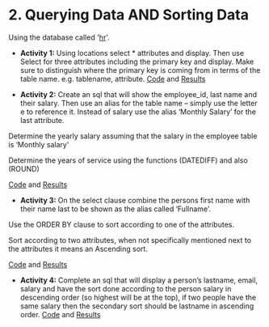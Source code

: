 # 2. Querying Data AND Sorting Data 
Using the database called '[hr](/Databases/hr.sql)'.

* **Activity 1:** Using locations select * attributes and display. Then use Select for three attributes including the primary key and display. Make sure to distinguish where the primary key is coming from in terms of the table name. e.g. tablename, attribute.
[Code](</Querying Data AND Sorting Data/queryingDataAndSortingData.sql>) and [Results](</Querying Data AND Sorting Data/Querying Data AND Sorting Data - Activity 1.pdf>)

* **Activity 2:** Create an sql that will show the employee_id, last name and their salary. Then use an alias for the table name – simply use the letter e to reference it. Instead of salary use the alias ‘Monthly Salary’ for the last attribute.

Determine the yearly salary assuming that the salary in the employee table is ‘Monthly salary’

Determine the years of service using the functions (DATEDIFF) and also (ROUND)

[Code](</Querying Data AND Sorting Data/queryingDataAndSortingData.sql>) and [Results](</Querying Data AND Sorting Data/Querying Data AND Sorting Data - Activity 2.pdf>)

* **Activity 3:** On the select clause combine the persons first name with their name last to be shown as the alias called ‘Fullname’.

Use the ORDER BY clause to sort according to one of the attributes.

Sort according to two attributes, when not specifically mentioned next to the attributes it means an Ascending sort.

[Code](</Querying Data AND Sorting Data/queryingDataAndSortingData.sql>) and [Results](</Querying Data AND Sorting Data/Querying Data AND Sorting Data - Activity 3.pdf>)

* **Activity 4:** Complete an sql that will display a person’s lastname, email, salary and have the sort done according to the person salary in descending order (so highest will be at the top), if two people have the same salary then the secondary sort should be lastname in ascending order.
[Code](</Querying Data AND Sorting Data/queryingDataAndSortingData.sql>) and [Results](</Querying Data AND Sorting Data/Querying Data AND Sorting Data - Activity 4.pdf>)
